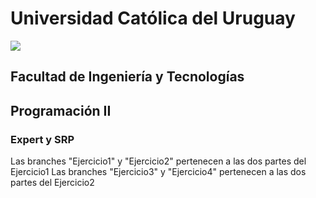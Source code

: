 # Universidad Católica del Uruguay
<img src="https://ucu.edu.uy/sites/all/themes/univer/logo.png"> 

## Facultad de Ingeniería y Tecnologías
## Programación II

### Expert y SRP

Las branches "Ejercicio1" y "Ejercicio2" pertenecen a las dos partes del Ejercicio1
Las branches "Ejercicio3" y "Ejercicio4" pertenecen a las dos partes del Ejercicio2